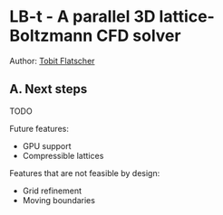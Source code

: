 # LB-t - A parallel 3D lattice-Boltzmann CFD solver

Author: [Tobit Flatscher](https://github.com/2b-t)

## A. Next steps

TODO

Future features:

- GPU support
- Compressible lattices

Features that are not feasible by design:

- Grid refinement
- Moving boundaries
